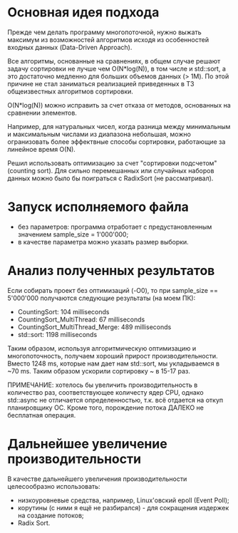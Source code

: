 Основная идея подхода
=====================
Прежде чем делать программу многопоточной, нужно выжать максимум из возможностей алгоритмов исходя из особенностей входных данных (Data-Driven Approach).

Все алгоритмы, основанные на сравнениях, в общем случае решают задачу сортировки не лучше чем O(N*log(N)),
в том числе и std::sort, а это достаточно медленно для больших объемов данных (> 1M). По этой причине не стал
заниматься реализацией приведенных в ТЗ общеизвестных алгоритмов сортировки.

O(N*log(N)) можно исправить за счет отказа от методов, основанных на сравнении элементов.

Например, для натуральных чисел, когда разница между минимальным и максимальным числами из диапазона небольшая,
можно огранизовать более эффектвные способы сортировки, работающие за линейное время O(N).

Решил использовать оптимизацию за счет "сортировки подсчетом" (counting sort).
Для сильно перемешанных или случайных наборов данных можно было бы поиграться с RadixSort (не рассматривал).

Запуск исполняемого файла
=====================
- без параметров: программа отработает с предустановленным значением sample_size = 1'000'000;
- в качестве параметра можно указать размер выборки.

Анализ полученных результатов
=====================
Если собирать проект без оптимизаций (-O0), то при sample_size == 5'000'000 получаются следующие результаты (на моем ПК):
- CountingSort:                      104 milliseconds
- CountingSort_MultiThread:          67 milliseconds
- CountingSort_MultiThread_Merge:    489 milliseconds
- std::sort:                         1198 milliseconds

Таким образом, используя алгоритмическую оптимизацию и многопоточность, получаем хороший прирост производительности.
Вместо 1248 ms, которые нам дает нам std::sort, мы укладываемся в ~70 ms. Таким образом ускорили сортировку ~ в 15-17 раз.

ПРИМЕЧАНИЕ: хотелось бы увеличить производительность в количество раз, соответствующее количесту ядер CPU, однако
std::async не отличается определенностью, т.к. всё отдается на откуп планировщику ОС.
Кроме того, порождение потока ДАЛЕКО не бесплатная операция.

Дальнейшее увеличение производительности
=====================
В качестве дальнейшего увеличения производительности целесообразно использовать:
 - низкоуровневые средства, например, Linux'овский epoll (Event Poll);
 - корутины (с ними я ещё не разбирался) - для сокращения издержек на создание потоков;
 - Radix Sort.